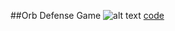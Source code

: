 ##Orb Defense Game
![alt text](https://littlerichey.github.io/Programming1Portfolio2016-17/images/hack.png )
[code](https://github.com/littlerichey/Programming1Portfolio2016-17/tree/master/hacknslash)
